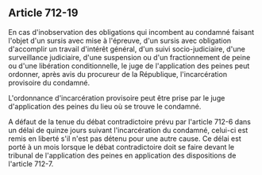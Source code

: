 Article 712-19
----
En cas d'inobservation des obligations qui incombent au condamné faisant l'objet
d'un sursis avec mise à l'épreuve, d'un sursis avec obligation d'accomplir un
travail d'intérêt général, d'un suivi socio-judiciaire, d'une surveillance
judiciaire, d'une suspension ou d'un fractionnement de peine ou d'une libération
conditionnelle, le juge de l'application des peines peut ordonner, après avis du
procureur de la République, l'incarcération provisoire du condamné.

L'ordonnance d'incarcération provisoire peut être prise par le juge
d'application des peines du lieu où se trouve le condamné.

A défaut de la tenue du débat contradictoire prévu par l'article 712-6 dans un
délai de quinze jours suivant l'incarcération du condamné, celui-ci est remis en
liberté s'il n'est pas détenu pour une autre cause. Ce délai est porté à un mois
lorsque le débat contradictoire doit se faire devant le tribunal de
l'application des peines en application des dispositions de l'article 712-7.
